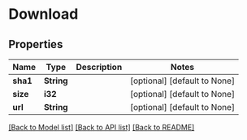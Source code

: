# Download

## Properties
Name | Type | Description | Notes
------------ | ------------- | ------------- | -------------
**sha1** | **String** |  | [optional] [default to None]
**size** | **i32** |  | [optional] [default to None]
**url** | **String** |  | [optional] [default to None]

[[Back to Model list]](../README.md#documentation-for-models) [[Back to API list]](../README.md#documentation-for-api-endpoints) [[Back to README]](../README.md)



